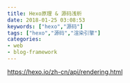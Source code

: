 ```yaml
---
title: Hexo原理 & 源码浅析
date: 2018-01-25 03:08:53
keywords: ["hexo","源码"]
tags: ["hexo","源码","渲染引擎"]
categories:
- web
- blog-framework
---
```


https://hexo.io/zh-cn/api/rendering.html
